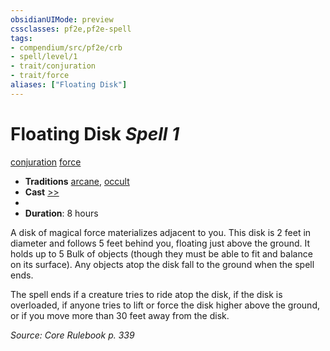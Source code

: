```yaml
---
obsidianUIMode: preview
cssclasses: pf2e,pf2e-spell
tags:
- compendium/src/pf2e/crb
- spell/level/1
- trait/conjuration
- trait/force
aliases: ["Floating Disk"]
---
```

# Floating Disk *Spell 1*   
[conjuration](rules/traits/conjuration.md "Conjuration School Trait")  [force](rules/traits/force.md "Force Energy & Element Trait")  

- **Traditions** [arcane](rules/traits/arcane.md "Arcane Tradition Trait"), [occult](rules/traits/occult.md "Occult Tradition Trait")
- **Cast** [>>](rules/core-rulebook/chapter-9-playing-the-game.md#Actions "Two-Action") 
- 
- **Duration**: 8 hours

A disk of magical force materializes adjacent to you. This disk is 2 feet in diameter and follows 5 feet behind you, floating just above the ground. It holds up to 5 Bulk of objects (though they must be able to fit and balance on its surface). Any objects atop the disk fall to the ground when the spell ends.

The spell ends if a creature tries to ride atop the disk, if the disk is overloaded, if anyone tries to lift or force the disk higher above the ground, or if you move more than 30 feet away from the disk.

*Source: Core Rulebook p. 339*